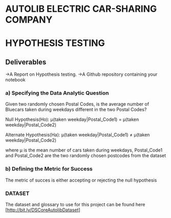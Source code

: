 # AUTOLIB ELECTRIC CAR-SHARING COMPANY
# HYPOTHESIS TESTING 

## Deliverables
->A Report on Hypothesis testing. 
->A Github repository containing your notebook

### a) Specifying the Data Analytic Question
Given two randomly chosen Postal Codes, is the average number of Bluecars taken during weekdays different in the two Postal Codes?

Null Hypothesis(Ho): μ(taken weekday|Postal_Code1) = μ(taken weekday|Postal_Code2)

Alternate Hypothesis(Ha): μ(taken weekday|Postal_Code1) ≠ μ(taken weekday|Postal_Code2)

where μ is the mean number of cars taken during weekdays, Postal_Code1 and Postal_Code2 are the two randomly chosen postcodes from the dataset

### b) Defining the Metric for Success
The metric of succes is either accepting or rejecting the null hypothesis

### DATASET
The dataset and glossary to use for this project can be found here [http://bit.ly/DSCoreAutolibDataset] 

